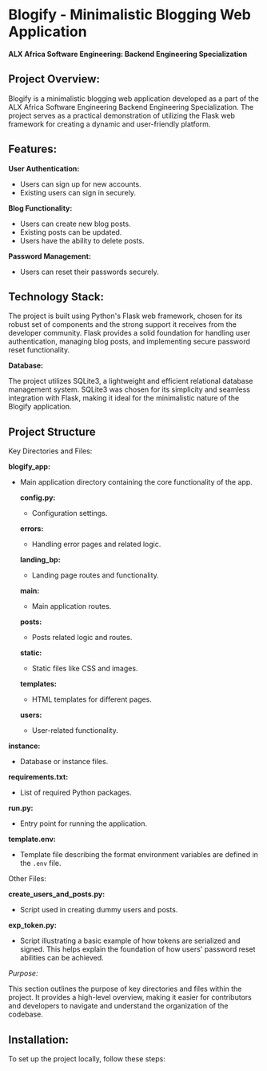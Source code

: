 # Blogify - Minimalistic Blogging Web Application

**ALX Africa Software Engineering: Backend Engineering Specialization**

## Project Overview:

Blogify is a minimalistic blogging web application developed as a part of the ALX Africa Software Engineering Backend Engineering Specialization. The project serves as a practical demonstration of utilizing the Flask web framework for creating a dynamic and user-friendly platform.

## Features:

**User Authentication:**

- Users can sign up for new accounts.
- Existing users can sign in securely.

**Blog Functionality:**

- Users can create new blog posts.
- Existing posts can be updated.
- Users have the ability to delete posts.

**Password Management:**

- Users can reset their passwords securely.

## Technology Stack:

The project is built using Python's Flask web framework, chosen for its robust set of components and the strong support it receives from the developer community. Flask provides a solid foundation for handling user authentication, managing blog posts, and implementing secure password reset functionality.

**Database:**

The project utilizes SQLite3, a lightweight and efficient relational database management system. SQLite3 was chosen for its simplicity and seamless integration with Flask, making it ideal for the minimalistic nature of the Blogify application.

## Project Structure

Key Directories and Files:

**blogify_app:**

- Main application directory containing the core functionality of the app.

    **config.py:**
    
    - Configuration settings.

    **errors:**

    - Handling error pages and related logic.

    **landing_bp:**
                
    - Landing page routes and functionality.

    **main:**

    - Main application routes.

    **posts:**

    - Posts related logic and routes.

    **static:**

    - Static files like CSS and images.

    **templates:**

    - HTML templates for different pages.

    **users:**

    - User-related functionality.

**instance:**
                          
- Database or instance files.

**requirements.txt:**
                          
- List of required Python packages.

**run.py:**

- Entry point for running the application.

**template.env:**

- Template file describing the format environment variables are defined in the `.env` file.

Other Files:

**create_users_and_posts.py:**

- Script used in creating dummy users and posts.

**exp_token.py:**

- Script illustrating a basic example of how tokens are serialized and signed. This helps explain the foundation of 
how users' password reset abilities can be achieved.

*Purpose:*

This section outlines the purpose of key directories and files within the project. It provides a high-level overview, making it easier for contributors and developers to navigate and understand the organization of the codebase.

## Installation:

To set up the project locally, follow these steps:

```shell

```